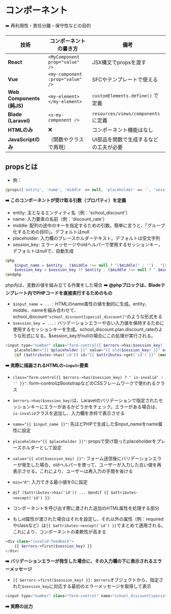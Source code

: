 # コンポーネント

➡️ 再利用性・責任分離・保守性などの目的

| 技術                      | コンポーネントの書き方           | 備考                                   |
| ------------------------- | -------------------------------- | -------------------------------------- |
| **React**                 | `<MyComponent prop="value" />`   | JSX構文でpropsを渡す                   |
| **Vue**                   | `<my-component :prop="value" />` | SFCやテンプレートで使える              |
| **Web Components (純JS)** | `<my-element></my-element>`      | `customElements.define()` で定義       |
| **Blade (Laravel)**       | `<x-my-component />`             | `resources/views/components` に定義    |
| **HTMLのみ**              | ❌                                | コンポーネント機能はなし               |
| **JavaScriptのみ**        | （関数やクラスで再現）          | UI部品を関数で生成するなどの工夫が必要 |


## propsとは
- 例：
```php
@props(['entity', 'name', 'middle' => null, 'placeholder' => '', 'session_key' => null])
```

**➡️ このコンポーネントが受け取る引数（プロパティ）を定義**

- entity: 主となるエンティティ名（例：'school_discount'）
- name: 入力要素の名前（例：'discount_rate'）
- middle: 配列の途中のキーを指定するための引数。簡単に言うと、「グループ化するための目印」。デフォルトはnull
- placeholder: 入力欄のプレースホルダーテキスト。デフォルトは空文字列
- session_key: エラーメッセージやoldヘルパーで使用するセッションキー。デフォルトはnullで、自動生成


```php
@php
    $input_name = $entity . ($middle !== null ? "[$middle]" : '') . "[$name]";
    $session_key = $session_key ?? $entity . ($middle !== null ? ".$middle" : '') . ".$name";
@endphp
```

php内は、変数の値を組み立てる作業をした場合
**➡️ @phpブロックは、Bladeテンプレート内でPHPコードを直接実行するためのもの**

- `$input_name = ...:` HTMLのname属性の値を動的に生成。entity、middle、nameを組み合わせて、school_discount`"school_discount[special_discount]"`のような形式をる
- `$session_key = ...:` バリデーションエラーや古い入力値を保持するために使用するセッションキーを生成。school_discount.plan.discount_rateのような形式になる。$session_keyがnullの場合にこの処理が実行される。


```php
<input type="number" class="form-control{{ $errors->has($session_key) ? ' is-invalid' : '' }}" name="{{ $input_name }}"
    placeholder="{{ $placeholder }}" value="{{ old($session_key) }}" min="0"
    @if ($attributes->has('id')) id="{{ $attributes->get('id') }}" @endif {{ $attributes->except('id') }} />
```

**➡️ 実際に描画されるHTMLの`<input>`要素**

- `class="form-control{{ $errors->has($session_key) ? ' is-invalid' : '' }}"`:
form-controlはBootstrapなどのCSSフレームワークで使われるクラス

- `$errors->has($session_key)`は、Laravelのバリデーションで指定されたセッションキーにエラーがあるかどうかをチェック。エラーがある場合は、`is-invalid`クラスを追加し、入力欄を赤枠で表示させる

- `name="{{ $input_name }}"`: 先ほどPHPで生成した$input_nameをname属性に設定

- `placeholder="{{ $placeholder }}"`: propsで受け取ったplaceholderをプレースホルダーとして設定

- `value="{{ old($session_key) }}"`: フォーム送信後にバリデーションエラーが発生した場合、oldヘルパーを使って、ユーザーが入力した古い値を再表示させる。これにより、ユーザーは再入力の手間を省ける

- `min="0"`: 入力できる最小値を0に設定

- `@if ($attributes->has('id')) ... @endif {{ $attributes->except('id') }}`:

- コンポーネントを呼び出す際に渡された追加のHTML属性を処理する部分

- もしid属性が渡された場合はそれを設定し、それ以外の属性（例：requiredやclassなど）は`{{ $attributes->except('id') }}`でまとめて適用される。これにより、コンポーネントの柔軟性が高まる


```php
<div class="invalid-feedback">
    {{ $errors->first($session_key) }}
</div>
```
**➡️ バリデーションエラーが発生した場合に、その入力欄の下に表示されるエラーメッセージ**

- `{{ $errors->first($session_key) }}:` `$errors`オブジェクトから、指定された`$session_key`に対応する最初のエラーメッセージを取得して表示



```php
<input type="number" class="form-control" name="school_discount[special_discount]" placeholder="" value="0" min="0">
```
**➡️ 実際の出力**